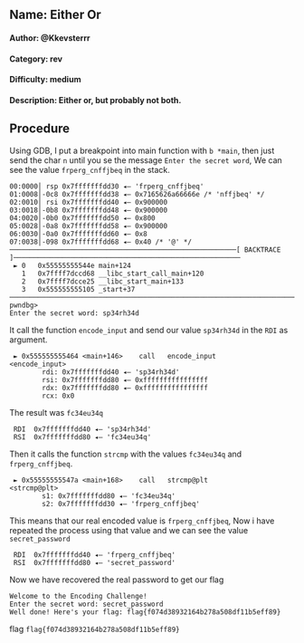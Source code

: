 ## Name: Either Or
#### Author: @Kkevsterrr
#### Category: rev
#### Difficulty: medium
#### Description: Either or, but probably not both. 

## Procedure
Using GDB, I put a breakpoint into main function with ```b *main```, then just send the char ```n``` until you se the message ```Enter the secret word```, We can see the value ```frperg_cnffjbeq``` in the stack.

```
00:0000│ rsp 0x7fffffffdd30 ◂— 'frperg_cnffjbeq'
01:0008│-0c8 0x7fffffffdd38 ◂— 0x7165626a66666e /* 'nffjbeq' */
02:0010│ rsi 0x7fffffffdd40 ◂— 0x900000
03:0018│-0b8 0x7fffffffdd48 ◂— 0x900000
04:0020│-0b0 0x7fffffffdd50 ◂— 0x800
05:0028│-0a8 0x7fffffffdd58 ◂— 0x900000
06:0030│-0a0 0x7fffffffdd60 ◂— 0x8
07:0038│-098 0x7fffffffdd68 ◂— 0x40 /* '@' */
────────────────────────────────────────────────────────[ BACKTRACE ]────────────────────────────────────────────────────────
 ► 0   0x55555555544e main+124
   1   0x7ffff7dccd68 __libc_start_call_main+120
   2   0x7ffff7dcce25 __libc_start_main+133
   3   0x555555555105 _start+37
─────────────────────────────────────────────────────────────────────────────────────────────────────────────────────────────
pwndbg> 
Enter the secret word: sp34rh34d
```

It call the function ```encode_input``` and send our value ```sp34rh34d``` in the ```RDI``` as argument.

```
 ► 0x555555555464 <main+146>    call   encode_input                <encode_input>
        rdi: 0x7fffffffdd40 ◂— 'sp34rh34d'
        rsi: 0x7fffffffdd80 ◂— 0xffffffffffffffff
        rdx: 0x7fffffffdd80 ◂— 0xffffffffffffffff
        rcx: 0x0

```
The result was ```fc34eu34q```
```
 RDI  0x7fffffffdd40 ◂— 'sp34rh34d'
 RSI  0x7fffffffdd80 ◂— 'fc34eu34q'
```

Then it calls the function ```strcmp``` with the values ```fc34eu34q``` and ```frperg_cnffjbeq```.
```
 ► 0x55555555547a <main+168>    call   strcmp@plt                <strcmp@plt>
        s1: 0x7fffffffdd80 ◂— 'fc34eu34q'
        s2: 0x7fffffffdd30 ◂— 'frperg_cnffjbeq'

```
This means that our real encoded value is ```frperg_cnffjbeq```, Now i have repeated the process using that value and we can see the value ```secret_password```
```
 RDI  0x7fffffffdd40 ◂— 'frperg_cnffjbeq'
 RSI  0x7fffffffdd80 ◂— 'secret_password'
```

Now we have recovered the real password to get our flag

```
Welcome to the Encoding Challenge!
Enter the secret word: secret_password
Well done! Here's your flag: flag{f074d38932164b278a508df11b5eff89}
```

flag ```flag{f074d38932164b278a508df11b5eff89}```
